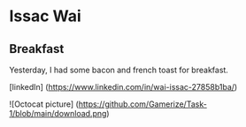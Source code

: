 # Issac Wai

## Breakfast

Yesterday, I had some bacon and french toast for breakfast.

[linkedIn] (https://www.linkedin.com/in/wai-issac-27858b1ba/)

![Octocat picture] (https://github.com/Gamerize/Task-1/blob/main/download.png)


